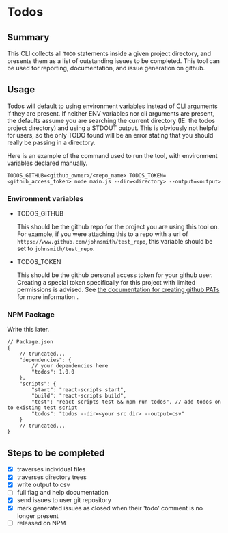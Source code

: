 # Todos

## Summary

This CLI collects all `TODO` statements inside a given project directory, and presents them as a list of outstanding issues to be completed. This tool can be used for reporting, documentation, and issue generation on github.

## Usage

Todos will default to using environment variables instead of CLI arguments if they are present. If neither ENV variables nor cli arguments are present, the defaults assume you are searching the current directory (IE: the todos project directory) and using a STDOUT output. This is obviously not helpful for users, so the only TODO found will be an error stating that you should really be passing in a directory.

Here is an example of the command used to run the tool, with environment variables declared manually.
``` shell
TODOS_GITHUB=<github_owner>/<repo_name> TODOS_TOKEN=<github_access_token> node main.js --dir=<directory> --output=<output>
```


### Environment variables

- TODOS_GITHUB

  This should be the github repo for the project you are using this tool on. For example, if you were attaching this to a repo with a url of `https://www.github.com/johnsmith/test_repo`, this variable should be set to `johnsmith/test_repo`.

- TODOS_TOKEN

  This should be the github personal access token for your github user. Creating a special token specifically for this project with limited permissions is advised. See [the documentation for creating github PATs](https://docs.github.com/en/authentication/keeping-your-account-and-data-secure/managing-your-personal-access-tokens) for more information
  .
### NPM Package

Write this later.

``` json-with-comments
// Package.json
{
	// truncated...
	"dependencies": {
		// your dependencies here
		"todos": 1.0.0
	},
	"scripts": {
		"start": "react-scripts start",
		"build": "react-scripts build",
		"test": "react scripts test && npm run todos", // add todos on to existing test script
		"todos": "todos --dir=<your src dir> --output=csv"
	}
	// truncated...
}
```

## Steps to be completed

- [x] traverses individual files
- [x] traverses directory trees
- [x] write output to csv
- [ ] full flag and help documentation
- [x] send issues to user git repository
- [x] mark generated issues as closed when their 'todo' comment is no longer present
- [ ] released on NPM
